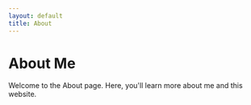 ```yaml
---
layout: default
title: About
---
```


# About Me

Welcome to the About page. Here, you'll learn more about me and this website.
